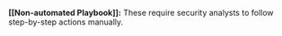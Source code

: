 **[[Non-automated Playbook]]:** These require security analysts to follow step-by-step actions manually.